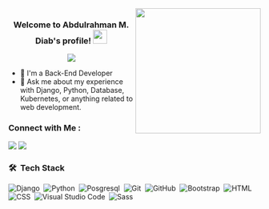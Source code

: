 
<img width="250" align="right" src="https://c.tenor.com/_DOBjnGspYAAAAAM/code-coding.gif">

<h3 align="center">
  Welcome to Abdulrahman M. Diab's profile!
  <img src="https://media.giphy.com/media/hvRJCLFzcasrR4ia7z/giphy.gif" width="28">
</h3>

<!-- Typing SVG by DenverCoder1 - https://github.com/DenverCoder1/readme-typing-svg -->
<p align="center">
  <a href="https://github.com/DenverCoder1/readme-typing-svg"><img src="https://readme-typing-svg.herokuapp.com/?lines=Back-end%20web%20developer;Always%20learning%20new%20things&font=Fira%20Code&center=true&width=440&height=45&color=f75c7e&vCenter=true&size=22"></a>
</p> 

- 🏢 I'm a Back-End Developer
- 💬 Ask me about my experience with Django, Python, Database, Kubernetes, or anything related to web development.


### Connect with Me :

<a href="https://www.linkedin.com/in/abdulrahman-diab-b19532193/" target="_blank"><img src="https://img.shields.io/badge/-Abdulrahman%20Diab-0077B5?style=for-the-badge&logo=Linkedin&logoColor=white"/></a>
<a href="https://t.me/Abuyahyadiab" target="_blank"><img src="https://img.shields.io/badge/-Abdulrahman%20Diab-0077B5?style=for-the-badge&logo=Telegram&logoColor=white"/></a>
### 🛠 &nbsp;Tech Stack

![Django](https://img.shields.io/badge/-Django-05122A?style=flat&logo=django)&nbsp;
![Python](https://img.shields.io/badge/-Python%20-05122A?style=flat&logo=python)&nbsp;
![Posgresql](https://img.shields.io/badge/-Postgresql-05122A?style=flat&logo=Postgresql)&nbsp;
![Git](https://img.shields.io/badge/-Git-05122A?style=flat&logo=git)&nbsp;
![GitHub](https://img.shields.io/badge/-GitHub-05122A?style=flat&logo=github)&nbsp;
![Bootstrap](https://img.shields.io/badge/-Bootstrap-05122A?style=flat&logo=bootstrap&logoColor=563D7C)&nbsp;
![HTML](https://img.shields.io/badge/-HTML-05122A?style=flat&logo=HTML5)&nbsp;
![CSS](https://img.shields.io/badge/-CSS-05122A?style=flat&logo=CSS3&logoColor=1572B6)&nbsp;
![Visual Studio Code](https://img.shields.io/badge/-Visual%20Studio%20Code-05122A?style=flat&logo=visual-studio-code&logoColor=007ACC)&nbsp;
![Sass](https://img.shields.io/badge/-Sass-05122A?style=flat&logo=sass)&nbsp;



